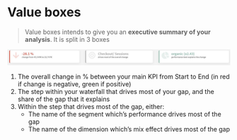 # Value boxes

> Value boxes intends to give you an **executive summary of your analysis**. It is split in 3 boxes

![value_boxes](images/Value-boxes-1-1024x110.jpg)

1. The overall change in % between your main KPI from Start to End (in red if change is negative, green if positive)
2. The step within your waterfall that drives most of your gap, and the share of the gap that it explains
3. Within the step that drives most of the gap, either:
    * The name of the segment which’s performance drives most of the gap
    * The name of the dimension which’s mix effect drives most of the gap
